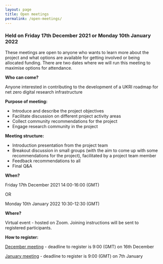 ```yaml
---
layout: page
title: Open meetings
permalink: /open-meetings/
---
```


### Held on Friday 17th December 2021 or Monday 10th January 2022

These meetings are open to anyone who wants to learn more about the project and what options are available for getting involved or being allocated funding. There are two dates where we will run this meeting to maximise options for attendance. 

**Who can come?**

Anyone interested in contributing to the development of a UKRI roadmap for net zero digital research infrastructure

**Purpose of meeting:**
- Introduce and describe the project objectives
- Facilitate discussion on different project activity areas
- Collect community recommendations for the project 
- Engage research community in the project

**Meeting structure:** 
- Introduction presentation from the project team 
- Breakout discussion in small groups (with the aim to come up with some recommendations for the project), facilitated by a project team member
- Feedback recommendations to all
- Final Q&A    

**When?** 

Friday 17th December 2021 14:00-16:00 (GMT) 

OR 

Monday 10th January 2022 10:30-12:30 (GMT)

**Where?** 

Virtual event - hosted on Zoom. Joining instructions will be sent to registered participants. 

**How to register:** 

[December meeting](https://net-zero-dri-open-meeting.eventbrite.co.uk/) - deadline to register is 9:00 (GMT) on 16th December

[January meeting](https://net-zero-dri-open-meeting-jan.eventbrite.co.uk/) - deadline to register is 9:00 (GMT) on 7th January
